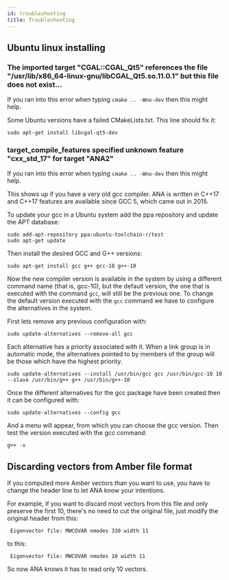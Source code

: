 ```yaml
---
id: troubleshooting
title: Troubleshooting
---
```


## Ubuntu linux installing

### The imported target "CGAL::CGAL_Qt5" references the file "/usr/lib/x86_64-linux-gnu/libCGAL_Qt5.so.11.0.1" but this file does not exist...

If you ran into this error when typing `cmake .. -Wno-dev` then this might help.

Some Ubuntu versions have a failed CMakeLists.txt. This line should fix it:

```
sudo apt-get install libcgal-qt5-dev
```

### target_compile_features specified unknown feature "cxx_std_17" for target "ANA2"

If you ran into this error when typing `cmake .. -Wno-dev` then this might help.

This shows up if you have a very old gcc compiler. ANA is written in C++17 and C++17 features are available since GCC 5,
which came out in 2015.

To update your gcc in a Ubuntu system add the ppa repository and update the APT database:
```
sudo add-apt-repository ppa:ubuntu-toolchain-r/test
sudo apt-get update
```

Then install the desired GCC and G++ versions:

```
sudo apt-get install gcc g++ gcc-10 g++-10
```

Now the new compiler version is available in the system by using a different command name (that is, gcc-10), but the default version,
the one that is executed with the command `gcc`, will still be the previous one. To change the default version executed with the `gcc`
command we have to configure the alternatives in the system.

First lets remove any previous configuration with:

```
sudo update-alternatives --remove-all gcc
```

Each alternative has a priority associated with it. When a link group is in automatic mode, the alternatives pointed to by members
of the group will be those which have the highest priority.

```
sudo update-alternatives --install /usr/bin/gcc gcc /usr/bin/gcc-10 10 --slave /usr/bin/g++ g++ /usr/bin/g++-10
```

Once the different alternatives for the gcc package have been created then it can be configured with:

```
sudo update-alternatives --config gcc
```

And a menu will appear, from which you can choose the gcc version.
Then test the version executed with the gcc command:

```
g++ -v
```

## Discarding vectors from Amber file format

If you computed more Amber vectors than you want to use, you have to change the header line to let ANA know your intentions.

For example, if you want to discard most vectors from this file and only preserve the first 10, there's no need
to cut the original file, just modify the original header from this:

```
 Eigenvector file: MWCOVAR nmodes 330 width 11
```

to this:

```
 Eigenvector file: MWCOVAR nmodes 10 width 11
```

So now ANA knows it has to read only 10 vectors.

